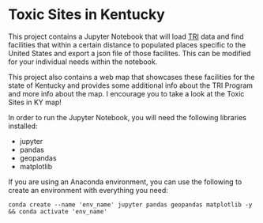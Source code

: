 # Toxic Sites in Kentucky

This project contains a Jupyter Notebook that will load [TRI](https://www.epa.gov/toxics-release-inventory-tri-program) data and find facilities that within a certain distance to populated places specific to the United States and export a json file of those facilites. This can be modified for your individual needs within the notebook.

This project also contains a web map that showcases these facilities for the state of Kentucky and provides some additional info about the TRI Program and more info about the map. I encourage you to take a look at the Toxic Sites in KY map!

In order to run the Jupyter Notebook, you will need the following libraries installed:

- jupyter
- pandas
- geopandas
- matplotlib

If you are using an Anaconda environment, you can use the following to create an environment with everything you need:

`conda create --name 'env_name' jupyter pandas geopandas matplotlib -y && conda activate 'env_name'`
